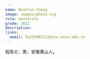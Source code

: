 ```yaml
---
name: Huanlun Cheng
image: images/photo.svg
role: masterstu
grade: 2022
description: 
links:
  email: 51255903112@stu.ecnu.edu.cn
---
```


程奂仑，男，安徽黄山人。